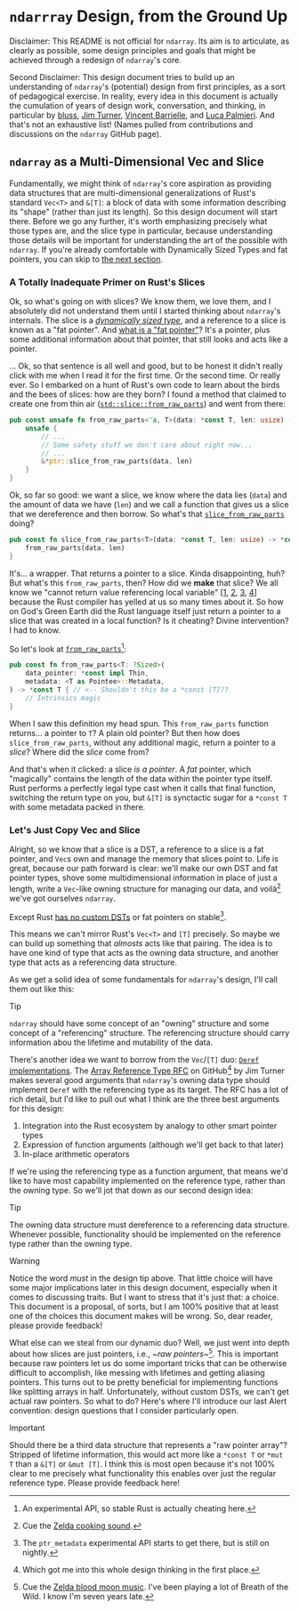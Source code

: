 # `ndarrray` Design, from the Ground Up

Disclaimer: This README is not official for `ndarray`.
Its aim is to articulate, as clearly as possible, some design principles and goals that might be achieved through a redesign of `ndarray`'s core.

Second Disclaimer: This design document tries to build up an understanding of `ndarray`'s (potential) design from first principles, as a sort of pedagogical exercise.
In reality, every idea in this document is actually the cumulation of years of design work, conversation, and thinking, in particular by [bluss](https://github.com/bluss), [Jim Turner](https://github.com/jturner314), [Vincent Barrielle](https://github.com/vbarrielle), and [Luca Palmieri](https://github.com/LukeMathWalker). And that's not an exhaustive list! (Names pulled from contributions and discussions on the `ndarray` GitHub page).

## `ndarray` as a Multi-Dimensional Vec and Slice
Fundamentally, we might think of `ndarray`'s core aspiration as providing data structures that are multi-dimensional generalizations of Rust's standard `Vec<T>` and `&[T]`: a block of data with some information describing its "shape" (rather than just its length).
So this design document will start there.
Before we go any further, it's worth emphasizing precisely what those types are, and the slice type in particular, because understanding those details will be important for understanding the art of the possible with `ndarray`.
If you're already comfortable with Dynamically Sized Types and fat pointers, you can skip to [the next section](#lets-just-copy-vec-and-slice).

### A Totally Inadequate Primer on Rust's Slices
Ok, so what's going on with slices?
We know them, we love them, and I absolutely did not understand them until I started thinking about `ndarray`'s internals.
The slice is a [*dynamically sized type*](https://doc.rust-lang.org/reference/dynamically-sized-types.html), and a reference to a slice is known as a "fat pointer".
And [what is a "fat pointer"](https://stackoverflow.com/questions/57754901/what-is-a-fat-pointer)?
It's a pointer, plus some additional information about that pointer, that still looks and acts like a pointer.

... Ok, so that sentence is all well and good, but to be honest it didn't really click with me when I read it for the first time.
Or the second time.
Or really ever.
So I embarked on a hunt of Rust's own code to learn about the birds and the bees of slices: how are they born?
I found a method that claimed to create one from thin air ([`std::slice::from_raw_parts`](https://doc.rust-lang.org/std/slice/fn.from_raw_parts.html)) and went from there:
```rust
pub const unsafe fn from_raw_parts<'a, T>(data: *const T, len: usize) -> &'a [T] {
    unsafe {
        // ...
        // Some safety stuff we don't care about right now...
        // ...
        &*ptr::slice_from_raw_parts(data, len)
    }
}
```
Ok, so far so good: we want a slice, we know where the data lies (`data`) and the amount of data we have (`len`) and we call a function that gives us a slice that we dereference and then borrow.
So what's that [`slice_from_raw_parts`](https://doc.rust-lang.org/stable/std/ptr/fn.slice_from_raw_parts.html) doing?
```rust
pub const fn slice_from_raw_parts<T>(data: *const T, len: usize) -> *const [T] {
    from_raw_parts(data, len)
}
```
It's... a wrapper.
That returns a pointer to a slice.
Kinda disappointing, huh?
But what's this `from_raw_parts`, then?
How did we **make** that slice?
We all know we "cannot return value referencing local variable" [[1](https://stackoverflow.com/questions/32682876/is-there-any-way-to-return-a-reference-to-a-variable-created-in-a-function), [2](https://stackoverflow.com/questions/43079077/proper-way-to-return-a-new-string-in-rust), [3](https://stackoverflow.com/questions/29428227/return-local-string-as-a-slice-str), [4](https://stackoverflow.com/questions/32300132/why-cant-i-store-a-value-and-a-reference-to-that-value-in-the-same-struct)] because the Rust compiler has yelled at us so many times about it.
So how on God's Green Earth did the Rust language itself just return a pointer to a slice that was created in a local function?
Is it cheating?
Divine intervention?
I had to know.

So let's look at [`from_raw_parts`](https://doc.rust-lang.org/std/ptr/fn.from_raw_parts.html)[^1]:
```rust
pub const fn from_raw_parts<T: ?Sized>(
    data_pointer: *const impl Thin,
    metadata: <T as Pointee>::Metadata,
) -> *const T { // <-- Shouldn't this be a *const [T]??
    // Intrinsics magic
}
```
When I saw this definition my head spun.
This `from_raw_parts` function returns... a pointer to `T`?
A plain old pointer?
But then how does `slice_from_raw_parts`, without any additional magic, return a pointer to a *slice*?
Where did the *slice* come from?

And that's when it clicked: a slice *is a pointer*.
A *fat* pointer, which "magically" contains the length of the data within the pointer type itself.
Rust performs a perfectly legal type cast when it calls that final function, switching the return type on you, but `&[T]` is synctactic sugar for a `*const T` with some metadata packed in there.

### Let's Just Copy Vec and Slice
Alright, so we know that a slice is a DST, a reference to a slice is a fat pointer, and `Vec`s own and manage the memory that slices point to.
Life is great, because our path forward is clear: we'll make our own DST and fat pointer types, shove some multidimensional information in place of just a length, write a `Vec`-like owning structure for managing our data, and voilà[^2] we've got ourselves `ndarray`.

Except Rust [has no custom DSTs](https://doc.rust-lang.org/nomicon/exotic-sizes.html) or fat pointers on stable[^3].

This means we can't mirror Rust's `Vec<T>` and `[T]` precisely.
So maybe we can build up something that *almosts* acts like that pairing.
The idea is to have one kind of type that acts as the owning data structure, and another type that acts as a referencing data structure.

As we get a solid idea of some fundamentals for `ndarray`'s design, I'll call them out like this:
> [!TIP]
> `ndarray` should have some concept of an "owning" structure and some concept of a "referencing" structure. The referencing structure should carry information abou the lifetime and mutability of the data.

There's another idea we want to borrow from the `Vec`/`[T]` duo: [`Deref` implementations](https://doc.rust-lang.org/beta/book/ch15-02-deref.html).
The [Array Reference Type RFC](https://github.com/rust-ndarray/ndarray/issues/879) on GitHub[^4] by Jim Turner makes several good arguments that `ndarray`'s owning data type should implement `Deref` with the referencing type as its target.
The RFC has a lot of rich detail, but I'd like to pull out what I think are the three best arguments for this design:
1. Integration into the Rust ecosystem by analogy to other smart pointer types
2. Expression of function arguments (although we'll get back to that later)
3. In-place arithmetic operators

If we're using the referencing type as a function argument, that means we'd like to have most capability implemented on the reference type, rather than the owning type.
So we'll jot that down as our second design idea:
> [!TIP]
> The owning data structure must dereference to a referencing data structure.
> Whenever possible, functionality should be implemented on the reference type rather than the owning type.

> [!WARNING]
> Notice the word *must* in the design tip above.
> That little choice will have some major implications later in this design document, especially when it comes to discussing traits.
> But I want to stress that it's just that: a choice.
> This document is a proposal, of sorts, but I am 100% positive that at least one of the choices this document makes will be wrong.
> So, dear reader, please provide feedback!

What else can we steal from our dynamic duo?
Well, we just went into depth about how slices are just pointers, i.e., *~raw pointers~*[^5].
This is important because raw pointers let us do some important tricks that can be otherwise difficult to accomplish, like messing with lifetimes and getting aliasing pointers.
This turns out to be pretty beneficial for implementing functions like splitting arrays in half.
Unfortunately, without custom DSTs, we can't get actual raw pointers.
So what to do?
Here's where I'll introduce our last Alert convention: design questions that I consider particularly open.
> [!IMPORTANT]
> Should there be a third data structure that represents a "raw pointer array"?
> Stripped of lifetime information, this would act more like a `*const T` or `*mut T` than a `&[T]` or `&mut [T]`.
> I think this is most open because it's not 100% clear to me precisely what functionality this enables over just the regular reference type.
> Please provide feedback here!

[^1]: An experimental API, so stable Rust is actually cheating here.
[^2]: Cue the [Zelda cooking sound](https://www.youtube.com/watch?v=-Bl6xL2it4w).
[^3]: The `ptr_metadata` experimental API starts to get there, but is still on nightly.
[^4]: Which got me into this whole design thinking in the first place.
[^5]: Cue the [Zelda blood moon music](https://www.youtube.com/watch?v=uAxD8-_6_rs). I've been playing a lot of Breath of the Wild. I know I'm seven years late.
